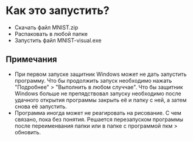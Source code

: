 # Как это запустить?

- Скачать файл MNIST.zip
- Распаковать в любой папке
- Запустить файл MNIST-visual.exe

## Примечания

- При первом запуске защитник Windows может не дать запустить программу. Что бы продолжить запуск необходимо нажать "Подробнее" > "Выполнить в любом случчае". Что бы защитник Windows больше не препядствовал запуску необходимо после удачного открытия программы закрыть её и папку с ней, а затем снова её запустить.
- Программа иногда может не реагировать на рисование. С чем связано, пока без понятия. Решается перезапуском программы после переименвания папки или в папке с программой пкм > обновить.
